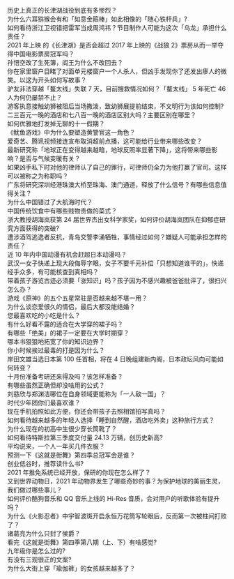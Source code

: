 历史上真正的长津湖战役到底有多惨烈？  
为什么六耳猕猴会有和「如意金箍棒」如此相像的「随心铁杆兵」?  
如何看待浙江卫视错把雷军当成周鸿祎？节目制作人可能为这次「乌龙」承担什么责任？  
2021 年上映 的《长津湖》是否会超过 2017 年上映的《战狼 2》票房从而一举夺得中国电影票房冠军吗？  
孙悟空改了生死簿，阎王为什么不改回去？  
你在家里窗户目睹了对面单元楼窗户一个人杀人，但凶手发现你了还发出瘆人的微笑。以这为开头如何写故事？  
驴友非法穿越「鳌太线」失联 7 天，目前搜救情况如何？「鳌太线」 5 年死亡 46 人为何仍屡禁不止？  
游客执意接触幼狮被阻后当场撒泼，致幼狮展提前结束，不文明行为该如何控制?  
二三百元一晚的酒店和七八百一晚的酒店区别大吗？主要区别在哪里？  
如何优雅地打发掉无聊的十一假期？  
《鱿鱼游戏》中为什么要塑造黄警官这一角色？  
爱奇艺、腾讯视频接连宣布取消超前点播，这可能给行业带来哪些改变？  
最新研究称「地球正在变得越来越暗，地球反照率显著下降」，这将带来哪些影响？是否与气候变暖有关？  
如果凶手私下时对他的律师认了自己的罪行，可律师仍全力为他打赢了官司。这样可以被称之为称职吗？  
广东将研究深圳经港珠澳大桥至珠海、澳门通道，释放了什么信号？有哪些信息值得关注？  
为什么中国错过了大航海时代？  
中国传统饮食中有哪些贱物贵做的菜式？  
浙大教授胡海岚获第 24 届世界杰出女科学家奖，如何评价胡海岚团队在抑郁症研究方面获得的突破?  
遭涉酒驾逃逸者反抗，青岛交警李涌牺牲，事情经过如何？嫌疑人可能承担怎样的责任？  
近 10 年内中国动漫有机会赶超日本动漫吗？  
武汉一女子快递上现大段侮辱字眼，女子不要千元补偿「只想知道谁干的」，快递经手众多，有可能核查到真相吗？  
带着孩子游览古迹必须要「涨知识」吗？孩子因为不感兴趣被爸爸批评了，很扫兴怎么办？  
游戏《原神》的五个五星常驻是否越来越不堪一用？  
为什么谈恋爱很久的情侣，最后大都没能结婚？  
您最喜欢吃的小吃是什么？  
有什么好看不露的适合在大学穿的裙子吗？  
有哪些「绝美」的裙子一定要在大学时期穿？  
哪本书狠狠地拓宽了你的知识边界？  
你小时候挨过最毒的打是因为什么？  
岸田文雄当选日本第 100 任首相，将在 4 日晚组建新内阁，日本政坛风向可能如何转变？  
十月份准备考研还来得及吗？该怎样准备？  
有哪些虽然正确但却没啥用的公式？  
刘慈欣与郑渊洁哪位在自身领域更能称为「一人敌一国」？  
时代少年团你们最喜欢谁？  
现在手机拍照如此方便，你还会带孩子去照相馆拍写真吗？  
如何看待越来越多的年轻人选择「睡到自然醒，酒店吃外卖」这种旅行方式？  
为什么现在的初高中生很少穿长筒靴了？  
如何看待特斯拉第三季度交付量 24.13 万辆，创历史新高?  
平均说来，一个人一年买几件衣服？  
预测一下《这就是街舞》第四季总冠军会是谁？  
创业低谷时，推荐读什么书?  
2021 年推免系统已经开放，保研的你现在怎么样了？  
又到世界动物日，2021 年动物界发生了哪些奇妙的事？为保护地球的美丽生灵，我们做过哪些事儿？  
如何评价酷狗音乐和 QQ 音乐上线的 Hi-Res 音质，会对用户的听歌体验有提升吗？  
为什么《火影忍者》中宇智波斑开启永恒万花筒写轮眼后，反而第一次被柱间打败了？  
诸葛亮为什么只封了侯爵？  
看完《这就是街舞》第四季第八期（上、下）有啥感觉?  
九年级你是怎么过的?  
有没有三观很正的文案?  
为什么大街上穿「瑜伽裤」的女孩越来越多了？  
